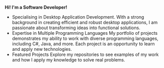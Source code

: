 **Hi! I'm a Software Developer!**

- Specialising in Desktop Application Development.
With a strong background in creating efficient and robust desktop applications, I am passionate about transforming ideas into functional solutions.
- Expertise in Multiple Programming Languages
My portfolio of projects demonstrates my ability to work with diverse programming languages, including C#, Java, and more. Each project is an opportunity to learn and apply new technologies.
- Featured Projects
Explore my repositories to see examples of my work and how I apply my knowledge to solve real problems.

<!--
**Zukaritasu/zukaritasu** is a ✨ _special_ ✨ repository because its `README.md` (this file) appears on your GitHub profile.

Here are some ideas to get you started:

- 🔭 I’m currently working on ...
- 🌱 I’m currently learning ...
- 👯 I’m looking to collaborate on ...
- 🤔 I’m looking for help with ...
- 💬 Ask me about ...
- 📫 How to reach me: ...
- 😄 Pronouns: ...
- ⚡ Fun fact: ...
-->

